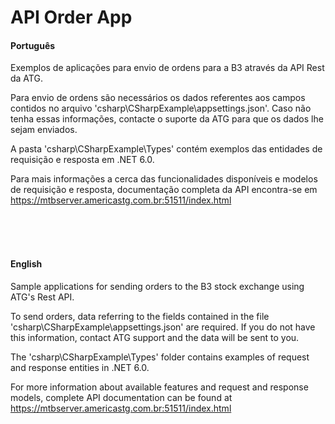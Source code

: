 # API Order App

#### Português<br>
Exemplos de aplicações para envio de ordens para a B3 através da API Rest da ATG.

Para envio de ordens são necessários os dados referentes aos campos contidos no  arquivo 'csharp\CSharpExample\appsettings.json'. Caso não tenha essas informações, contacte o suporte da ATG para que os dados lhe sejam enviados.

A pasta 'csharp\CSharpExample\Types' contém exemplos das entidades de requisição e resposta em .NET 6.0.

Para mais informações a cerca das funcionalidades disponíveis e modelos de requisição e resposta, documentação completa da API encontra-se em https://mtbserver.americastg.com.br:51511/index.html

<br>
<br>
<br>

#### English<br>
Sample applications for sending orders to the B3 stock exchange using ATG's Rest API.

To send orders, data referring to the fields contained in the file 'csharp\CSharpExample\appsettings.json' are required. If you do not have this information, contact ATG support and the data will be sent to you.

The 'csharp\CSharpExample\Types' folder contains examples of request and response entities in .NET 6.0.

For more information about available features and request and response models, complete API documentation can be found at https://mtbserver.americastg.com.br:51511/index.html